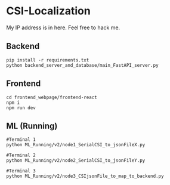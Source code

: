 # CSI-Localization

My IP address is in here. Feel free to hack me.

## Backend

```
pip install -r requirements.txt
python backend_server_and_database/main_FastAPI_server.py

```

## Frontend

```
cd frontend_webpage/frontend-react
npm i
npm run dev

```

## ML (Running)

```
#Terminal 1
python ML_Running/v2/node1_SerialCSI_to_jsonFileX.py

#Terminal 2
python ML_Running/v2/node2_SerialCSI_to_jsonFileY.py

#Terminal 3
python ML_Running/v2/node3_CSIjsonFile_to_map_to_backend.py
```
